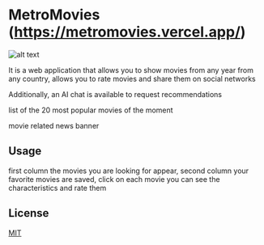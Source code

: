# MetroMovies (https://metromovies.vercel.app/)
![alt text](https://metromovies.vercel.app/static/media/metromovies.894edd868eaa8dda5fdd.png)


It is a web application that allows you to show movies from any year from any country,
allows you to rate movies and share them on social networks

Additionally, an AI chat is available to request recommendations

list of the 20 most popular movies of the moment

movie related news banner

## Usage 
first column the movies you are looking for appear, second column your favorite movies are saved, click on each movie you can see the characteristics and rate them

## License

[MIT](https://choosealicense.com/licenses/mit/)

